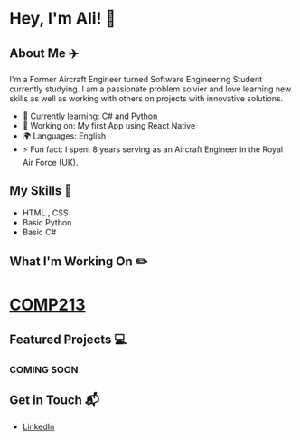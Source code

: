 # Hey, I'm Ali! 👋


## About Me ✈️

I'm a Former Aircraft Engineer turned Software Engineering Student currently studying. 
I am a passionate problem solvier and love learning new skills as well as working with others on projects with innovative solutions. 

- 🌱 Currently learning: C# and Python
- 🔭 Working on: My first App using React Native
- 🌍 Languages: English
- ⚡ Fun fact: I spent 8 years serving as an Aircraft Engineer in the Royal Air Force (UK).

## My Skills 🧠

- HTML , CSS
- Basic Python
- Basic C#

## What I'm Working On  ✏️

# [COMP213](https://alig023.github.io/COMP213/)

## Featured Projects 💻

### COMING SOON

## Get in Touch 📬

- [LinkedIn](https://www.linkedin.com/in/alastair-graham-023/)
